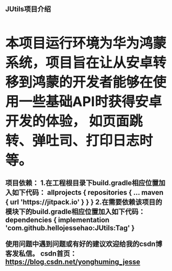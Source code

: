<h2><b>JUtils项目介绍
<h1>本项目运行环境为华为鸿蒙系统，项目旨在让从安卓转移到鸿蒙的开发者能够在使用一些基础API时获得安卓开发的体验，
如页面跳转、弹吐司、打印日志时等。
</h1>
项目依赖：
1.在工程根目录下build.gradle相应位置加入如下代码：
allprojects {
		repositories {
			...
			maven { url 'https://jitpack.io' }
		}
	}
2.在需要依赖该项目的模块下的build.gradle相应位置加入如下代码：
dependencies {
	       implementation 'com.github.hellojessehao:JUtils:Tag'
}

<b>使用问题中遇到问题或有好的建议欢迎给我的csdn博客发私信。
<b>csdn首页：https://blog.csdn.net/yonghuming_jesse
